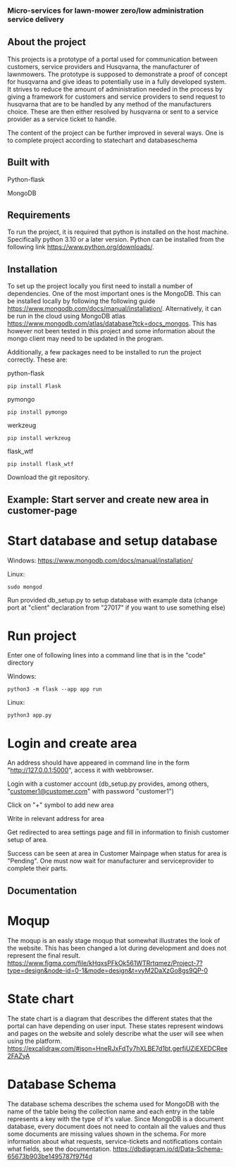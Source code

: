 ### Micro-services for lawn-mower zero/low administration service delivery
## About the project

This projects is a prototype of a portal used for communication between customers, service providers and Husqvarna, the manufacturer of lawnmowers. The prototype is supposed to demonstrate a proof of concept for husqvarna and give ideas to potentially use in a fully developed system. It strives to reduce the amount of administration needed in the process by giving a framework for customers and service providers to send request to husqvarna that are to be handled by any method of the manufacturers choice. These are then either resolved by husqvarna or sent to a service provider as a service ticket to handle.

The content of the project can be further improved in several ways. One is to complete project according to statechart and databaseschema 

## Built with

Python-flask

MongoDB

## Requirements

To run the project, it is required that python is installed on the host machine. Specifically python 3.10 or a later version. Python can be installed from the following link https://www.python.org/downloads/.



## Installation

To set up the project locally you first need to install a number of dependencies. One of the most important ones is the MongoDB. This can be installed locally by following the following guide https://www.mongodb.com/docs/manual/installation/. Alternatively, it can be run in the cloud using MongoDB atlas https://www.mongodb.com/atlas/database?tck=docs_mongos. This has however not been tested in this project and some information about the mongo client may need to be updated in the program.

Additionally, a few packages need to be installed to run the project correctly.
These are:

python-flask

```
pip install Flask
```
pymongo
```
pip install pymongo
```
werkzeug
```
pip install werkzeug
```
flask_wtf
```
pip install flask_wtf
```

Download the git repository.

## Example: Start server and create new area in customer-page

# Start database and setup database

Windows:
https://www.mongodb.com/docs/manual/installation/

Linux:
```
sudo mongod
```

Run provided db_setup.py to setup database with example data (change port at "client" declaration from "27017" if you want to use something else)

# Run project

Enter one of following lines into a command line that is in the "code" directory

Windows:
```
python3 -m flask --app app run
```

Linux:
```
python3 app.py
```

# Login and create area

An address should have appeared in command line in the form "http://127.0.0.1:5000", access it with webbrowser.

Login with a customer account (db_setup.py provides, among others, "customer1@customer.com" with password "customer1") 

Click on "+" symbol to add new area

Write in relevant address for area

Get redirected to area settings page and fill in information to finish customer setup of area. 

Success can be seen at area in Customer Mainpage when status for area is "Pending". One must now wait for manufacturer and serviceprovider to complete their parts. 

## Documentation
# Moqup
The moqup is an easly stage moqup that somewhat illustrates the look of the website. This has been changed a lot during development and does not represent the final result.
https://www.figma.com/file/kHqxsPFkOk561WTRrtqmez/Project-7?type=design&node-id=0-1&mode=design&t=vyM2DaXzGo8gs9QP-0 

# State chart
The state chart is a diagram that describes the different states that the portal can have depending on user input. These states represent windows and pages on the website and solely describe what the user will see when using the platform.
https://excalidraw.com/#json=HneRJxFdTy7hXLBE7d1bt,gerfiUZiEXEDCRee2FAZyA


# Database Schema
The database schema describes the schema used for MongoDB with the name of the table being the collection name and each entry in the table represents a key with the type of it's value. Since MongoDB is a document database, every document does not need to contain all the values and thus some documents are missing values shown in the schema. For more information about what requests, service-tickets and notifications contain what fields, see the documentation.
https://dbdiagram.io/d/Data-Schema-65673b903be1495787f97f4d
